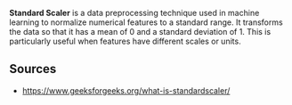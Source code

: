 
**Standard Scaler** is a data preprocessing technique used in machine learning to normalize numerical features to a standard range. It transforms the data so that it has a mean of 0 and a standard deviation of 1. This is particularly useful when features have different scales or units.

## Sources

- <https://www.geeksforgeeks.org/what-is-standardscaler/>
